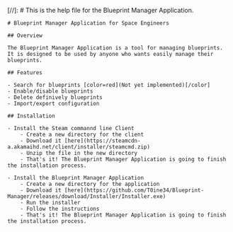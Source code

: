 [//]: # This is the help file for the Blueprint Manager Application.

    # Blueprint Manager Application for Space Engineers

    ## Overview

    The Blueprint Manager Application is a tool for managing blueprints.
    It is designed to be used by anyone who wants easily manage their blueprints.

    ## Features

    - Search for blueprints [color=red](Not yet implemented)[/color]
    - Enable/disable blueprints
    - Delete definively blueprints
    - Import/export configuration

    ## Installation

    - Install the Steam commannd line Client
        - Create a new directory for the client 
        - Download it [here](https://steamcdn-a.akamaihd.net/client/installer/steamcmd.zip)
        - Unzip the file in the new directory
        - That's it! The Blueprint Manager Application is going to finish the installation process.
    
    - Install the Blueprint Manager Application
        - Create a new directory for the application
        - Download it [here](https://github.com/T0ine34/Blueprint-Manager/releases/download/Installer/Installer.exe)
        - Run the installer
        - Follow the instructions
        - That's it! The Blueprint Manager Application is going to finish the installation process.
    


